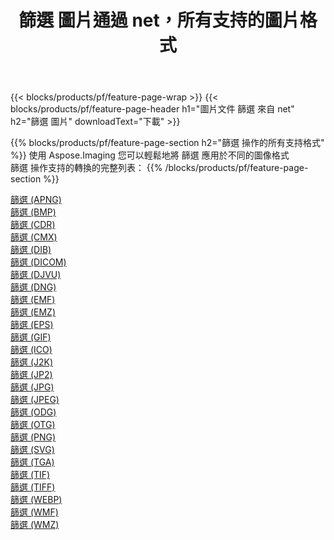 ﻿---
title: 篩選 圖片通過 net，所有支持的圖片格式 
weight: 3920
url: /zh-hant/net/filter 
lang: zh-hant
langdirlevel: 2
locales: zh-hans,ja,it,ru,de,es,fr,nl,id,lt,pl,pt,vi,tr,ko,zh-hant,ar,hi,th,sv,cs,uk,he
description: 使用 Aspose.Imaging 你可以輕鬆地通過 net 獲取 篩選 圖像
---

{{< blocks/products/pf/feature-page-wrap >}}
{{< blocks/products/pf/feature-page-header h1="圖片文件 篩選 來自 net" h2="篩選 圖片" downloadText="下載" >}}


{{% blocks/products/pf/feature-page-section  h2="篩選 操作的所有支持格式" %}}
使用 Aspose.Imaging 您可以輕鬆地將 篩選 應用於不同的圖像格式
<br/>
篩選 操作支持的轉換的完整列表：
{{% /blocks/products/pf/feature-page-section %}}
<div class="container-fluid productfamilypage bg-gray">
    <div class="convertypes bg-gray agp-content section">
        <div class="container">
		<div class="row other-converters">
		    <div class='col-md-2 other-converter remove-lp remove-rp'><a href="/imaging/zh-hant/net/filter/apng" >篩選 (APNG)</a></div><div class='col-md-2 other-converter remove-lp remove-rp'><a href="/imaging/zh-hant/net/filter/bmp" >篩選 (BMP)</a></div><div class='col-md-2 other-converter remove-lp remove-rp'><a href="/imaging/zh-hant/net/filter/cdr" >篩選 (CDR)</a></div><div class='col-md-2 other-converter remove-lp remove-rp'><a href="/imaging/zh-hant/net/filter/cmx" >篩選 (CMX)</a></div><div class='col-md-2 other-converter remove-lp remove-rp'><a href="/imaging/zh-hant/net/filter/dib" >篩選 (DIB)</a></div><div class='col-md-2 other-converter remove-lp remove-rp'><a href="/imaging/zh-hant/net/filter/dicom" >篩選 (DICOM)</a></div><div class='col-md-2 other-converter remove-lp remove-rp'><a href="/imaging/zh-hant/net/filter/djvu" >篩選 (DJVU)</a></div><div class='col-md-2 other-converter remove-lp remove-rp'><a href="/imaging/zh-hant/net/filter/dng" >篩選 (DNG)</a></div><div class='col-md-2 other-converter remove-lp remove-rp'><a href="/imaging/zh-hant/net/filter/emf" >篩選 (EMF)</a></div><div class='col-md-2 other-converter remove-lp remove-rp'><a href="/imaging/zh-hant/net/filter/emz" >篩選 (EMZ)</a></div><div class='col-md-2 other-converter remove-lp remove-rp'><a href="/imaging/zh-hant/net/filter/eps" >篩選 (EPS)</a></div><div class='col-md-2 other-converter remove-lp remove-rp'><a href="/imaging/zh-hant/net/filter/gif" >篩選 (GIF)</a></div><div class='col-md-2 other-converter remove-lp remove-rp'><a href="/imaging/zh-hant/net/filter/ico" >篩選 (ICO)</a></div><div class='col-md-2 other-converter remove-lp remove-rp'><a href="/imaging/zh-hant/net/filter/j2k" >篩選 (J2K)</a></div><div class='col-md-2 other-converter remove-lp remove-rp'><a href="/imaging/zh-hant/net/filter/jp2" >篩選 (JP2)</a></div><div class='col-md-2 other-converter remove-lp remove-rp'><a href="/imaging/zh-hant/net/filter/jpg" >篩選 (JPG)</a></div><div class='col-md-2 other-converter remove-lp remove-rp'><a href="/imaging/zh-hant/net/filter/jpeg" >篩選 (JPEG)</a></div><div class='col-md-2 other-converter remove-lp remove-rp'><a href="/imaging/zh-hant/net/filter/odg" >篩選 (ODG)</a></div><div class='col-md-2 other-converter remove-lp remove-rp'><a href="/imaging/zh-hant/net/filter/otg" >篩選 (OTG)</a></div><div class='col-md-2 other-converter remove-lp remove-rp'><a href="/imaging/zh-hant/net/filter/png" >篩選 (PNG)</a></div><div class='col-md-2 other-converter remove-lp remove-rp'><a href="/imaging/zh-hant/net/filter/svg" >篩選 (SVG)</a></div><div class='col-md-2 other-converter remove-lp remove-rp'><a href="/imaging/zh-hant/net/filter/tga" >篩選 (TGA)</a></div><div class='col-md-2 other-converter remove-lp remove-rp'><a href="/imaging/zh-hant/net/filter/tif" >篩選 (TIF)</a></div><div class='col-md-2 other-converter remove-lp remove-rp'><a href="/imaging/zh-hant/net/filter/tiff" >篩選 (TIFF)</a></div><div class='col-md-2 other-converter remove-lp remove-rp'><a href="/imaging/zh-hant/net/filter/webp" >篩選 (WEBP)</a></div><div class='col-md-2 other-converter remove-lp remove-rp'><a href="/imaging/zh-hant/net/filter/wmf" >篩選 (WMF)</a></div><div class='col-md-2 other-converter remove-lp remove-rp'><a href="/imaging/zh-hant/net/filter/wmz" >篩選 (WMZ)</a></div>
                </div>
        </div>
    </div>
</div>
<br/>
